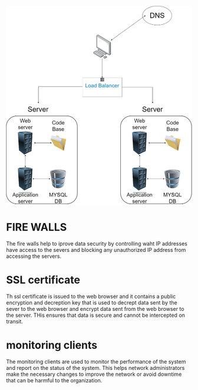 ![distributed system](1-distributed_web_infrastructure.png)

# FIRE WALLS

The fire walls help to iprove data security by controlling waht IP addresses have access to the severs and blocking any unauthorized IP address from accessing the servers.


# SSL certificate

Th ssl certificate is issued to the web browser and it contains a public encryption and decreption key that is used to decrept data sent by the sever to the web browser and encrypt data sent from the web browser to the server. THis ensures that data is secure and cannot be intercepted on transit.

# monitoring clients

The monitoring clients are used to monitor the performance of the system and report on the status of the system. This helps network administrators make the necessary changes to improve the network or avoid downtime that can be harmful to the organization.

